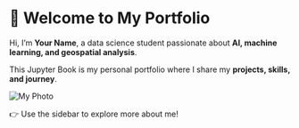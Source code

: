 # 👋 Welcome to My Portfolio

Hi, I’m **Your Name**, a data science student passionate about **AI, machine learning, and geospatial analysis**.  

This Jupyter Book is my personal portfolio where I share my **projects, skills, and journey**.  

![My Photo](images/me.jpg)

👉 Use the sidebar to explore more about me!
